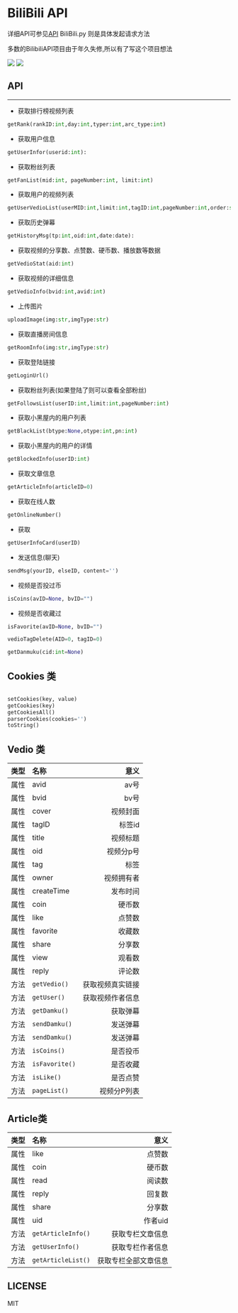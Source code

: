 # BiliBili API

详细API可参见[API](data/API.json)
 BiliBili.py 则是具体发起请求方法

 多数的BilibiliAPI项目由于年久失修,所以有了写这个项目想法

 ![](https://img.shields.io/badge/language-python-blue.svg)
 ![](https://img.shields.io/badge/API-bilibili-fb7299.svg)
## API
---

* 获取排行榜视频列表

```py
getRank(rankID:int,day:int,typer:int,arc_type:int)
```

* 获取用户信息

```py
getUserInfor(userid:int):
```

* 获取粉丝列表

```py
getFanList(mid:int, pageNumber:int, limit:int)
```

* 获取用户的视频列表

```py
getUserVedioList(userMID:int,limit:int,tagID:int,pageNumber:int,order:str)
```

* 获取历史弹幕

```py
getHistoryMsg(tp:int,oid:int,date:date):
```

* 获取视频的分享数、点赞数、硬币数、播放数等数据

```py
getVedioStat(aid:int)
```

* 获取视频的详细信息

```py
getVedioInfo(bvid:int,avid:int)
```

* 上传图片

```py
uploadImage(img:str,imgType:str)
```

* 获取直播房间信息

```py
getRoomInfo(img:str,imgType:str)
```

* 获取登陆链接

```py
getLoginUrl()
```

* 获取粉丝列表(如果登陆了则可以查看全部粉丝)

```py
getFollowsList(userID:int,limit:int,pageNumber:int)
```

* 获取小黑屋内的用户列表

```py
getBlackList(btype:None,otype:int,pn:int)
```

* 获取小黑屋内的用户的详情

```py
getBlockedInfo(userID:int)
```

* 获取文章信息

```py
getArticleInfo(articleID=0)
```

* 获取在线人数

```py
getOnlineNumber()
```

* 获取

```py
getUserInfoCard(userID)
```

* 发送信息(聊天)

```py
sendMsg(yourID, elseID, content='')
```

* 视频是否投过币

```py
isCoins(avID=None, bvID="")
```

* 视频是否收藏过

```py
isFavorite(avID=None, bvID="")
```

```py
vedioTagDelete(AID=0, tagID=0)
```

```py
getDanmuku(cid:int=None)
```

## Cookies 类
```py

setCookies(key, value)
getCookies(key)
getCookiesAll()
parserCookies(cookies='')
toString()
```

## Vedio 类
|类型|名称|意义|
|:----:|:----|----:|
|属性|avid|av号|
|属性|bvid|bv号|
|属性|cover|视频封面|
|属性|tagID|标签id|
|属性|title|视频标题|
|属性|oid|视频分p号|
|属性|tag|标签|
|属性|owner|视频拥有者|
|属性|createTime|发布时间|
|属性|coin|硬币数|
|属性|like|点赞数|
|属性|favorite|收藏数|
|属性|share|分享数|
|属性|view|观看数|
|属性|reply|评论数|
|方法|`getVedio()`|获取视频真实链接|
|方法|`getUser()`|获取视频作者信息|
|方法|`getDamku()`|获取弹幕|
|方法|`sendDamku()`|发送弹幕|
|方法|`sendDamku()`|发送弹幕|
|方法|`isCoins()`|是否投币|
|方法|`isFavorite()`|是否收藏|
|方法|`isLike()`|是否点赞|
|方法|`pageList()`|视频分P列表|


## Article类
|类型|名称|意义|
|:----:|:----|----:|
|属性|like|点赞数|
|属性|coin|硬币数|
|属性|read|阅读数|
|属性|reply|回复数|
|属性|share|分享数|
|属性|uid|作者uid|
|方法|`getArticleInfo()`|获取专栏文章信息|
|方法|`getUserInfo()`|获取专栏作者信息|
|方法|`getArticleList()`|获取专栏全部文章信息|




## LICENSE

MIT


